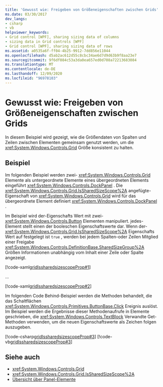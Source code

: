 ```yaml
---
title: 'Gewusst wie: Freigeben von Größeneigenschaften zwischen Grids'
ms.date: 03/30/2017
dev_langs:
- csharp
- vb
helpviewer_keywords:
- Grid control [WPF], sharing sizing data of columns
- sizing data in Grid controls [WPF]
- Grid control [WPF], sharing sizing data of rows
ms.assetid: a0535a6f-ff04-4b25-9912-7dd856e11044
ms.openlocfilehash: d5ab2ac612d55c8cbc34ae6d7d9d63b9f8aa23e7
ms.sourcegitcommit: 9f6df084c53a3da0ea657ed0d708a72213683084
ms.translationtype: MT
ms.contentlocale: de-DE
ms.lasthandoff: 12/09/2020
ms.locfileid: "96978103"
---
```

# <a name="how-to-share-sizing-properties-between-grids"></a>Gewusst wie: Freigeben von Größeneigenschaften zwischen Grids
In diesem Beispiel wird gezeigt, wie die Größendaten von Spalten und Zeilen zwischen Elementen gemeinsam genutzt werden, um die <xref:System.Windows.Controls.Grid> Größe konsistent zu halten.  
  
## <a name="example"></a>Beispiel  
 Im folgenden Beispiel werden zwei- <xref:System.Windows.Controls.Grid> Elemente als untergeordnete Elemente eines übergeordneten Elements eingeführt <xref:System.Windows.Controls.DockPanel> . Die <xref:System.Windows.Controls.Grid.IsSharedSizeScope%2A> angefügte-Eigenschaft von <xref:System.Windows.Controls.Grid> wird für das übergeordnete Element definiert <xref:System.Windows.Controls.DockPanel> .  
  
 Im Beispiel wird der-Eigenschafts Wert mit zwei- <xref:System.Windows.Controls.Button> Elementen manipuliert. jedes-Element stellt einen der booleschen Eigenschaftswerte dar. Wenn der- <xref:System.Windows.Controls.Grid.IsSharedSizeScope%2A> Eigenschafts Wert auf festgelegt ist `true` , werden bei jedem Spalten-oder Zeilen Mitglied einer Freigabe <xref:System.Windows.Controls.DefinitionBase.SharedSizeGroup%2A> Größen Informationen unabhängig vom Inhalt einer Zeile oder Spalte angezeigt.  
  
 [!code-xaml[gridIssharedsizescopeProp#1](~/samples/snippets/csharp/VS_Snippets_Wpf/gridIssharedsizescopeProp/CSharp/Window1.xaml#1)]  
  
 ...  
  
 [!code-xaml[gridIssharedsizescopeProp#2](~/samples/snippets/csharp/VS_Snippets_Wpf/gridIssharedsizescopeProp/CSharp/Window1.xaml#2)]  
  
 Im folgenden Code Behind-Beispiel werden die Methoden behandelt, die das Schaltflächen <xref:System.Windows.Controls.Primitives.ButtonBase.Click> Ereignis auslöst. Im Beispiel werden die Ergebnisse dieser Methodenaufrufe in Elemente geschrieben, die <xref:System.Windows.Controls.TextBlock> Verwandte Get-Methoden verwenden, um die neuen Eigenschaftswerte als Zeichen folgen auszugeben.  
  
 [!code-csharp[gridIssharedsizescopeProp#3](~/samples/snippets/csharp/VS_Snippets_Wpf/gridIssharedsizescopeProp/CSharp/Window1.xaml.cs#3)]
 [!code-vb[gridIssharedsizescopeProp#3](~/samples/snippets/visualbasic/VS_Snippets_Wpf/gridIssharedsizescopeProp/VisualBasic/Window1.xaml.vb#3)]  
  
## <a name="see-also"></a>Siehe auch

- <xref:System.Windows.Controls.Grid>
- <xref:System.Windows.Controls.Grid.IsSharedSizeScope%2A>
- [Übersicht über Panel-Elemente](panels-overview.md)
